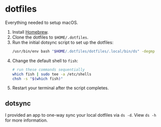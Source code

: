 # dotfiles

Everything needed to setup macOS.

1.  Install [Homebrew](https://brew.sh).
2.  Clone the dotfiles to `$HOME/.dotfiles`.
3.  Run the initial dotsync script to set up the dotfiles:
    ```sh
    /usr/bin/env bash "$HOME/.dotfiles/dotfiles/.local/bin/ds" -degmp
    ```
4.  Change the default shell to `fish`:
    ```sh
    # run these commands sequentially
    which fish | sudo tee -a /etc/shells
    chsh -s "$(which fish)"
    ```
5.  Restart your terminal after the script completes.

## dotsync

I provided an app to one-way sync your local dotfiles via `ds -d`.
View `ds -h` for more information.
